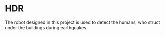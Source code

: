 # HDR

The robot designed in this project is used to detect the humans, who struct under the buildings during earthquakes.

